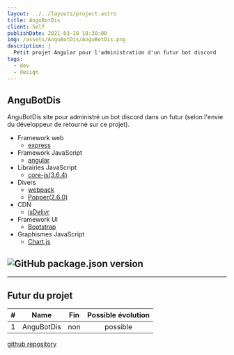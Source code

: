 ```yaml
---
layout: ../../layouts/project.astro
title: AnguBotDis
client: Self
publishDate: 2021-03-18 18:30:00
img: /assets/AnguBotDis/AnguBotDis.png
description: |
  Petit projet Angular pour l'administration d'un futur bot discord
tags:
  - dev
  - design
---
```


## AnguBotDis

AnguBotDis site pour administré un bot discord dans un futur (selon l'envie du développeur de retourné sur ce projet).

- Framework web
  - [express](https://expressjs.com/fr/)
- Framework JavaScript
  - [angular](https://angular.io/)
- Librairies JavaScript
  - [core-js(3.6.4)](https://www.npmjs.com/package/core-js)
- Divers
  - [webpack](https://webpack.js.org/)
  - [Popper(2.6.0)](https://popper.js.org/)
- CDN
  - [jsDelivr](https://www.jsdelivr.com/)
- Framework UI
  - [Bootstrap](https://getbootstrap.com/)
- Graphismes JavaScript
  - [Chart.js](https://www.chartjs.org/)

## ![GitHub package.json version](https://img.shields.io/github/package-json/v/Alexandre-Breault/AnguBotDis?color=r&style=for-the-badge)

---

## Futur du projet

|  #  |    Name    | Fin | Possible évolution |
| :-: | :--------: | :-: | :----------------: |
|  1  | AnguBotDis | non |      possible      |

[github repository](https://github.com/Alexandre-Breault/AnguBotDis)
